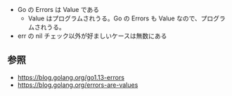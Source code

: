 
- Go の Errors は Value である
  - Value はプログラムされうる。Go の Errors も Value なので、プログラムされうる。
- err の nil チェック以外が好ましいケースは無数にある

## 参照

- https://blog.golang.org/go1.13-errors
- https://blog.golang.org/errors-are-values
